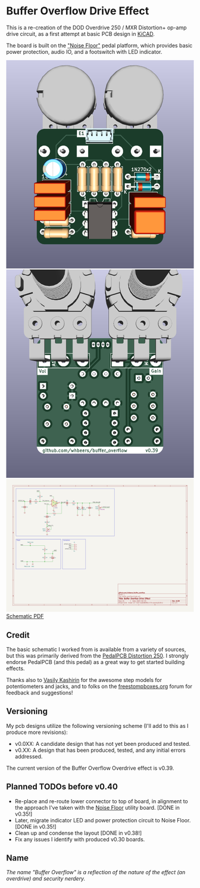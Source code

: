 # Buffer Overflow Drive Effect

This is a re-creation of the DOD Overdrive 250 / MXR Distortion+ op-amp drive circuit, as a first attempt at basic PCB design in [KiCAD](https://www.kicad.org/). 

The board is built on the ["Noise Floor"](https://github.com/whbeers/noise_floor) pedal platform, which provides basic power protection, audio IO, and a footswitch with LED indicator.

![Front render](renders/front.png)
![Back render](renders/back.png)
![Schematic SVG](schematics/buffer_overflow-latest.svg)
[Schematic PDF](schematics/buffer_overflow-latest.pdf)

## Credit
The basic schematic I worked from is available from a variety of sources, but this was primarily derived from the [PedalPCB Distortion 250](https://www.pedalpcb.com/product/dist250/). I strongly endorse PedalPCB (and this pedal) as a great way to get started building effects.

Thanks also to [Vasily Kashirin](https://grabcad.com/vasily.kashirin-1) for the awesome step models for potentiometers and jacks, and to folks on the [freestompboxes.org](https://www.freestompboxes.org/) forum for feedback and suggestions!

## Versioning

My pcb designs utilize the following versioning scheme (I'll add to this as I produce more revisions):
 - v0.0XX: A candidate design that has not yet been produced and tested.
 - v0.XX: A design that has been produced, tested, and any initial errors addressed.

The current version of the Buffer Overflow Overdrive effect is v0.39.

## Planned TODOs before v0.40
 - Re-place and re-route lower connector to top of board, in alignment to the approach I've taken with the [Noise Floor](https://github.com/whbeers/noise_floor) utility board. [DONE in v0.35!]
 - Later, migrate indicator LED and power protection circuit to Noise Floor. [DONE in v0.35!]
 - Clean up and condense the layout [DONE in v0.38!]
 - Fix any issues I identify with produced v0.30 boards.

## Name
*The name "Buffer Overflow" is a reflection of the nature of the effect (an overdrive) and security nerdery.*
